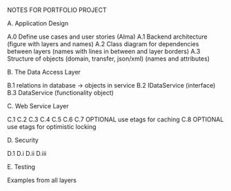NOTES FOR PORTFOLIO PROJECT

A. Application Design

A.0 Define use cases and user stories (Alma)
A.1 Backend architecture (figure with layers and names)
A.2 Class diagram for dependencies between layers (names with lines in between and layer borders)
A.3 Structure of objects (domain, transfer, json/xml) (names and attributes)


B. The Data Access Layer

B.1 relations in database -> objects in service
B.2 IDataService (interface)
B.3 DataService (functionality object)


C. Web Service Layer

C.1
C.2
C.3
C.4
C.5
C.6
C.7 OPTIONAL use etags for caching
C.8 OPTIONAL use etags for optimistic locking


D. Security

D.1
D.i
D.ii
D.iii

E. Testing

Examples from all layers



